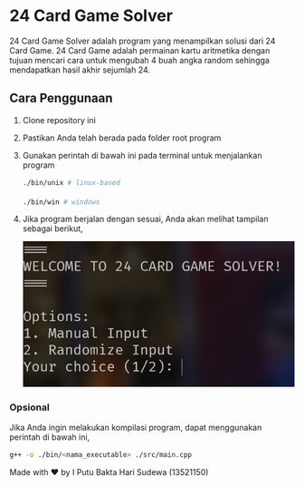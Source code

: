 # 24 Card Game Solver

24 Card Game Solver adalah program yang menampilkan solusi dari 24 Card Game. 24 Card Game adalah permainan kartu aritmetika dengan tujuan mencari cara untuk 
mengubah 4 buah angka random sehingga mendapatkan hasil akhir sejumlah 24.

## Cara Penggunaan

1. Clone repository ini
2. Pastikan Anda telah berada pada folder root program
3. Gunakan perintah di bawah ini pada terminal untuk menjalankan program

    ```bash
    ./bin/unix # linux-based

    ./bin/win # windows
    ```
4. Jika program berjalan dengan sesuai, Anda akan melihat tampilan sebagai berikut,

    ![Tampilan Awal](./statics/tampilan-awal.png)

### Opsional

Jika Anda ingin melakukan kompilasi program, dapat menggunakan perintah di bawah ini,

```bash
g++ -o ./bin/<nama_executable> ./src/main.cpp
```

Made with ❤️ by I Putu Bakta Hari Sudewa (13521150)

